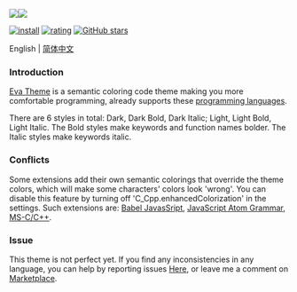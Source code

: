 <p style="display:flex;flex-flow:row nowrap;width:100%;"><img src="https://raw.githubusercontent.com/fisheva/Eva-Theme/master/VSCode/screenshots/eva-dark-bold.png" referrerpolicy="no-referrer" style="max-width:50%;"><img src="https://raw.githubusercontent.com/fisheva/Eva-Theme/master/VSCode/screenshots/eva-light-bold.png" referrerpolicy="no-referrer" style="max-width:50%;"></p>

[![install](https://img.shields.io/vscode-marketplace/i/fisheva.Eva-Theme.svg?style=flat-flat)](https://marketplace.visualstudio.com/items?itemName=fisheva.Eva-Theme) [![rating](https://img.shields.io/visual-studio-marketplace/r/fisheva.Eva-Theme.svg?style=flat)](https://marketplace.visualstudio.com/items/fisheva.Eva-Theme) [![GitHub stars](https://img.shields.io/github/stars/fisheva/Eva-Theme.svg?style=social&label=Star&maxAge=2592000)](https://github.com/fisheva/Eva-Theme)

English | <a title="切换到中文README" href="https://github.com/fisheva/Eva-Theme/blob/master/VSCode/documents/README_CN.md" target="_blank">简体中文</a>

### Introduction

<a title="Go to the marketplace page of Eva Theme for VSCode." href="https://marketplace.visualstudio.com/items?itemName=fisheva.Eva-Theme" target="_blank">Eva Theme</a> is a semantic coloring code theme making you more comfortable programming, already supports these <a href="https://github.com/fisheva/Eva-Theme/blob/master/VSCode/documents/languages.md" target="_blank">programming languages</a>.
<br>

<!-- > Requires VSCode version >=1.12.0. -->

There are 6 styles in total: Dark, Dark Bold, Dark Italic; Light, Light Bold, Light Italic. The Bold styles make keywords and function names bolder. The Italic styles make keywords italic.

### Conflicts

Some extensions add their own semantic colorings that override the theme colors, which will make some characters' colors look 'wrong'. You can disable this feature by turning off 'C_Cpp.enhancedColorization' in the settings. Such extensions are: <a href="https://marketplace.visualstudio.com/items?itemName=mgmcdermott.vscode-language-babel" target="_blank">Babel JavasSript</a>, <a href="https://marketplace.visualstudio.com/items?itemName=ms-vscode.js-atom-grammar" target="_blank">JavaScript Atom Grammar</a>, <a href="https://marketplace.visualstudio.com/items?itemName=ms-vscode.cpptools" target="_blank">MS-C/C++</a>.

### Issue

This theme is not perfect yet. If you find any inconsistencies in any language, you can help by reporting issues <a href="https://github.com/fisheva/Eva-Theme/issues" target="_blank">Here</a>, or leave me a comment on <a href="https://marketplace.visualstudio.com/items?itemName=fisheva.Eva-Theme&ssr=false#review-details" target="_blank">Marketplace</a>.

<!-- #

<h3 align="center">Supporting Eva Theme</h3>

It has taking a lot of time and effort to develop and maintain Eva Theme. If it really helps you, would you:

- Become a backer or sponsor on Patreon or Open Collective.
- One-time donation via PayPal, AliPay or WeiXin.

-->